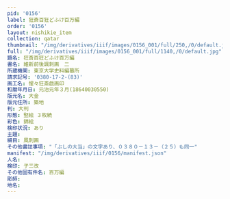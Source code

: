 ```yaml
---
pid: '0156'
label: 狂斎百狂どふけ百万編
order: '0156'
layout: nishikie_item
collection: qatar
thumbnail: "/img/derivatives/iiif/images/0156_001/full/250,/0/default.jpg"
full: "/img/derivatives/iiif/images/0156_001/full/1140,/0/default.jpg"
題名: 狂斎百狂どふけ百万編
書名: 維新前後諷刺画　二
所蔵機関: 東京大学史料編纂所
請求記号: '0380-17-2-(83)'
画工名: 惺々狂斎戯画印
和暦年月日: 元治元年３月(18640030550)
版元名: 大金
版元住所: 築地
判: 大判
形態: 竪絵 ３枚続
彩色: 錦絵
検印状況: あり
主題: 
細目: 風刺画
その他書誌事項: "「ぶしの大当」の文字あり、０３８０－１３－（２５）も同一"
manifest: "/img/derivatives/iiif/0156/manifest.json"
人名: 
検印: 子三改
その他固有件名: 百万編
彫師: 
地名: 
---
```

